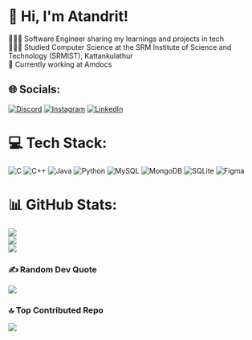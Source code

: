 # 👋 Hi, I'm Atandrit!
👩🏻‍💻 Software Engineer sharing my learnings and projects in tech<br>👩🏻‍🎓 Studied Computer Science at the SRM Institute of Science and Technology (SRMIST), Kattankulathur<br>📑 Currently working at Amdocs


## 🌐 Socials:
[![Discord](https://img.shields.io/badge/Discord-%237289DA.svg?logo=discord&logoColor=white)](https://discord.gg/Anonymouslyknown#1960) [![Instagram](https://img.shields.io/badge/Instagram-%23E4405F.svg?logo=Instagram&logoColor=white)](https://instagram.com/atandrit._) [![LinkedIn](https://img.shields.io/badge/LinkedIn-%230077B5.svg?logo=linkedin&logoColor=white)](https://linkedin.com/in/https://www.linkedin.com/in/atandrit-chatterjee/) 

# 💻 Tech Stack:
![C](https://img.shields.io/badge/c-%2300599C.svg?style=for-the-badge&logo=c&logoColor=white) ![C++](https://img.shields.io/badge/c++-%2300599C.svg?style=for-the-badge&logo=c%2B%2B&logoColor=white) ![Java](https://img.shields.io/badge/java-%23ED8B00.svg?style=for-the-badge&logo=openjdk&logoColor=white) ![Python](https://img.shields.io/badge/python-3670A0?style=for-the-badge&logo=python&logoColor=ffdd54) ![MySQL](https://img.shields.io/badge/mysql-4479A1.svg?style=for-the-badge&logo=mysql&logoColor=white) ![MongoDB](https://img.shields.io/badge/MongoDB-%234ea94b.svg?style=for-the-badge&logo=mongodb&logoColor=white) ![SQLite](https://img.shields.io/badge/sqlite-%2307405e.svg?style=for-the-badge&logo=sqlite&logoColor=white) ![Figma](https://img.shields.io/badge/figma-%23F24E1E.svg?style=for-the-badge&logo=figma&logoColor=white)
# 📊 GitHub Stats:
![](https://github-readme-stats.vercel.app/api?username=atandrit&theme=dark&hide_border=false&include_all_commits=false&count_private=false)<br/>
![](https://github-readme-streak-stats.herokuapp.com/?user=atandrit&theme=dark&hide_border=false)<br/>
![](https://github-readme-stats.vercel.app/api/top-langs/?username=atandrit&theme=dark&hide_border=false&include_all_commits=false&count_private=false&layout=compact)

### ✍️ Random Dev Quote
![](https://quotes-github-readme.vercel.app/api?type=horizontal&theme=radical)

### 🔝 Top Contributed Repo
![](https://github-contributor-stats.vercel.app/api?username=atandrit&limit=5&theme=dark&combine_all_yearly_contributions=true)

<!-- Proudly created with GPRM ( https://gprm.itsvg.in ) -->
